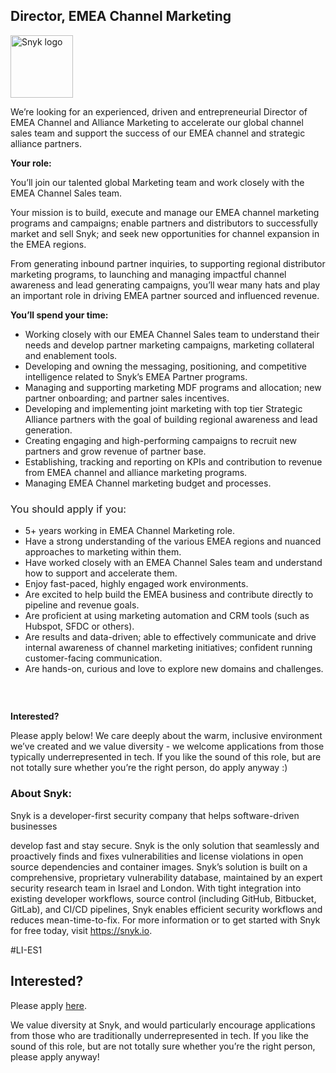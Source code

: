 Director, EMEA Channel Marketing
---

<img src="https://res.cloudinary.com/snyk/image/upload/v1537345894/press-kit/brand/logo-black.png" width="100" alt="Snyk logo" />

<p><span style="font-weight: 400;">We’re looking for an experienced, driven and entrepreneurial Director of EMEA Channel and Alliance Marketing to accelerate our global channel sales team and support the success of our EMEA channel and strategic alliance partners.&nbsp;</span></p>
<p><strong>Your role:</strong></p>
<p><span style="font-weight: 400;">You’ll join our talented global Marketing team and work closely with the EMEA Channel Sales team.&nbsp;</span></p>
<p><span style="font-weight: 400;">Your mission is to build, execute and manage our EMEA channel marketing programs and campaigns; enable partners and distributors to successfully market and sell Snyk; and seek new opportunities for channel expansion in the EMEA regions.&nbsp;</span></p>
<p><span style="font-weight: 400;">From generating inbound partner inquiries, to supporting regional distributor marketing programs, to launching and managing impactful channel awareness and lead generating campaigns, you’ll wear many hats and play an important role in driving EMEA partner sourced and influenced revenue.&nbsp;</span></p>
<p><strong>You’ll spend your time:</strong></p>
<ul>
<li style="font-weight: 400;"><span style="font-weight: 400;">Working closely with our EMEA Channel Sales team to understand their needs and develop partner marketing campaigns, marketing collateral and enablement tools.</span></li>
<li style="font-weight: 400;"><span style="font-weight: 400;">Developing and owning the messaging, positioning, and competitive intelligence related to Snyk’s EMEA Partner programs.&nbsp;</span></li>
<li style="font-weight: 400;"><span style="font-weight: 400;">Managing and supporting marketing MDF programs and allocation; new partner onboarding; and partner sales incentives.</span></li>
<li style="font-weight: 400;"><span style="font-weight: 400;">Developing and implementing joint marketing with top tier Strategic Alliance partners with the goal of building regional awareness and lead generation.&nbsp;</span></li>
<li style="font-weight: 400;"><span style="font-weight: 400;">Creating engaging and high-performing campaigns to recruit new partners and grow revenue of partner base.&nbsp;</span></li>
<li style="font-weight: 400;"><span style="font-weight: 400;">Establishing, tracking and reporting on KPIs and contribution to revenue from EMEA channel and alliance marketing programs.&nbsp;</span></li>
<li style="font-weight: 400;"><span style="font-weight: 400;">Managing EMEA Channel marketing budget and processes.</span></li>
</ul>
<h3><span style="font-weight: 400;">You should apply if you:</span></h3>
<ul>
<li style="font-weight: 400;"><span style="font-weight: 400;">5+ years working in EMEA Channel Marketing role.</span></li>
<li style="font-weight: 400;"><span style="font-weight: 400;">Have a strong understanding of the various EMEA regions and nuanced approaches to marketing within them.</span></li>
<li style="font-weight: 400;"><span style="font-weight: 400;">Have worked closely with an EMEA Channel Sales team and understand how to support and accelerate them.</span></li>
<li style="font-weight: 400;"><span style="font-weight: 400;">Enjoy fast-paced, highly engaged work environments.</span></li>
<li style="font-weight: 400;"><span style="font-weight: 400;">Are excited to help build the EMEA business and contribute directly to pipeline and revenue goals.</span></li>
<li style="font-weight: 400;"><span style="font-weight: 400;">Are proficient at using marketing automation and CRM tools (such as Hubspot, SFDC or others).</span></li>
<li style="font-weight: 400;"><span style="font-weight: 400;">Are results and data-driven; able to effectively communicate and drive internal awareness of channel marketing initiatives; confident running customer-facing communication.</span></li>
<li style="font-weight: 400;"><span style="font-weight: 400;">Are hands-on, curious and love to explore new domains and challenges.</span></li>
</ul>
<h3>&nbsp;</h3>
<p><strong>Interested?</strong></p>
<p><span style="font-weight: 400;">Please apply below! We care deeply about the warm, inclusive environment we’ve created and we value diversity - we welcome applications from those typically underrepresented in tech. If you like the sound of this role, but are not totally sure whether you’re the right person, do apply anyway :)</span></p>
<h3><strong>About Snyk:</strong></h3>
<p><span style="font-weight: 400;">Snyk is a developer-first security company that helps software-driven businesses&nbsp;</span></p>
<p><span style="font-weight: 400;">develop fast and stay secure. Snyk is the only solution that seamlessly and proactively finds and fixes vulnerabilities and license violations in open source dependencies and container images. Snyk’s solution is built on a comprehensive, proprietary vulnerability database, maintained by an expert security research team in Israel and London. With tight integration into existing developer workflows, source control (including GitHub, Bitbucket, GitLab), and CI/CD pipelines, Snyk enables efficient security workflows and reduces mean-time-to-fix. For more information or to get started with Snyk for free today, visit </span><a href="https://snyk.io"><span style="font-weight: 400;">https://snyk.io</span></a><span style="font-weight: 400;">.&nbsp;</span></p>
<p><span style="font-weight: 400;">#LI-ES1</span></p>

Interested?
---

Please apply [here](https://boards.greenhouse.io/snyk/jobs/4856068002#app).

We value diversity at Snyk, and would particularly encourage applications from those who are traditionally underrepresented in tech.
If you like the sound of this role, but are not totally sure whether you’re the right person, please apply anyway!
